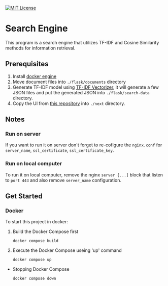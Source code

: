 [![MIT License](https://img.shields.io/badge/License-MIT-green.svg)](https://choosealicense.com/licenses/mit/)
# Search Engine
This program is a search engine that utilizes TF-IDF and Cosine Similarity methods for information retrieval.

## Prerequisites
1. Install [docker engine](https://docs.docker.com/engine/install/)
2. Move document files into `./flask/documents` directory
3. Generate TF-IDF model using [TF-IDF Vectorizer](https://github.com/glennprays/tf-idf-vectorizer), it will generate a few JSON files and put the generated JSON into `./flask/search-data` directory.
4. Copy the UI from [this repository](https://github.com/glennprays/search-engine-ui) into `./next` directory.

## Notes
### Run on server
If you want to run it on server don't forget to re-cofigure the `nginx.conf` for `server_name`, `ssl_certificate`, `ssl_certificate_key`.
### Run on local computer
To run it on local computer, remove the nginx `server {...]` block that listen to `port 443` and also remove `server_name` configuration.

## Get Started
### Docker
To start this project in docker:
1. Build the Docker Compose first
   ```
   docker compose build
   ```
2. Execute the Docker Compose useing 'up' command
   ```
   docker compose up
   ```
- Stopping Docker Compose
  ```
  docker compose down
  ```

